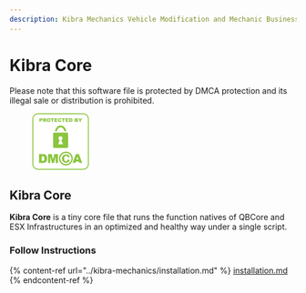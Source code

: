 ```yaml
---
description: Kibra Mechanics Vehicle Modification and Mechanic Business System
---
```


# Kibra Core

Please note that this software file is protected by DMCA protection and its illegal sale or distribution is prohibited.

<figure><img src="../../.gitbook/assets/DMCA_badge_trn_100w.png" alt=""><figcaption></figcaption></figure>

## Kibra Core

**Kibra Core** is a tiny core file that runs the function natives of QBCore and ESX Infrastructures in an optimized and healthy way under a single script.

### Follow Instructions

{% content-ref url="../kibra-mechanics/installation.md" %}
[installation.md](../kibra-mechanics/installation.md)
{% endcontent-ref %}

